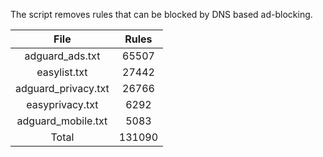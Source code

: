 The script removes rules that can be blocked by DNS based ad-blocking.


| File | Rules |
|:----:|:-----:|
| adguard_ads.txt | 65507 |
| easylist.txt | 27442 |
| adguard_privacy.txt | 26766 |
| easyprivacy.txt | 6292 |
| adguard_mobile.txt | 5083 |
| Total | 131090 |